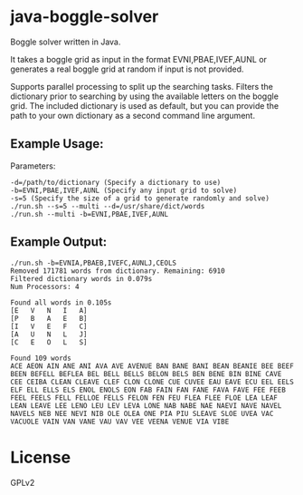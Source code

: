 java-boggle-solver
==================

Boggle solver written in Java.

It takes a boggle grid as input in the format EVNI,PBAE,IVEF,AUNL or generates a real boggle grid at random if input is not provided.

Supports parallel processing to split up the searching tasks. Filters the dictionary prior to searching by using the available letters on the boggle grid. The included dictionary is used as default, but you can provide the path to your own dictionary as a second command line argument. 

Example Usage:
--------------
Parameters:

    -d=/path/to/dictionary (Specify a dictionary to use)
    -b=EVNI,PBAE,IVEF,AUNL (Specify any input grid to solve)
    -s=5 (Specify the size of a grid to generate randomly and solve)
    ./run.sh --s=5 --multi --d=/usr/share/dict/words
    ./run.sh --multi -b=EVNI,PBAE,IVEF,AUNL
    
Example Output:
---------------
    ./run.sh -b=EVNIA,PBAEB,IVEFC,AUNLJ,CEOLS
    Removed 171781 words from dictionary. Remaining: 6910
    Filtered dictionary words in 0.079s
    Num Processors: 4

    Found all words in 0.105s
    [E   V   N   I   A]
    [P   B   A   E   B]
    [I   V   E   F   C]
    [A   U   N   L   J]
    [C   E   O   L   S]

    Found 109 words
    ACE AEON AIN ANE ANI AVA AVE AVENUE BAN BANE BANI BEAN BEANIE BEE BEEF BEEN BEFELL BEFLEA BEL BELL BELLS BELON BELS BEN BENE BIN BINE CAVE CEE CEIBA CLEAN CLEAVE CLEF CLON CLONE CUE CUVEE EAU EAVE ECU EEL EELS ELF ELL ELLS ELS ENOL ENOLS EON FAB FAIN FAN FANE FAVA FAVE FEE FEEB FEEL FEELS FELL FELLOE FELLS FELON FEN FEU FLEA FLEE FLOE LEA LEAF LEAN LEAVE LEE LENO LEU LEV LEVA LONE NAB NABE NAE NAEVI NAVE NAVEL NAVELS NEB NEE NEVI NIB OLE OLEA ONE PIA PIU SLEAVE SLOE UVEA VAC VACUOLE VAIN VAN VANE VAU VAV VEE VEENA VENUE VIA VIBE 


License
==================
GPLv2
